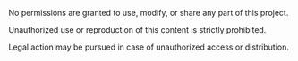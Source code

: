 
No permissions are granted to use, modify, or share any part of this project.

Unauthorized use or reproduction of this content is strictly prohibited.

Legal action may be pursued in case of unauthorized access or distribution.
